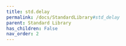 ```yaml
---
title: std.delay
permalink: /docs/StandardLibrary#std_delay
parent: Standard Library
has_children: False
nav_order: 2
---
```

